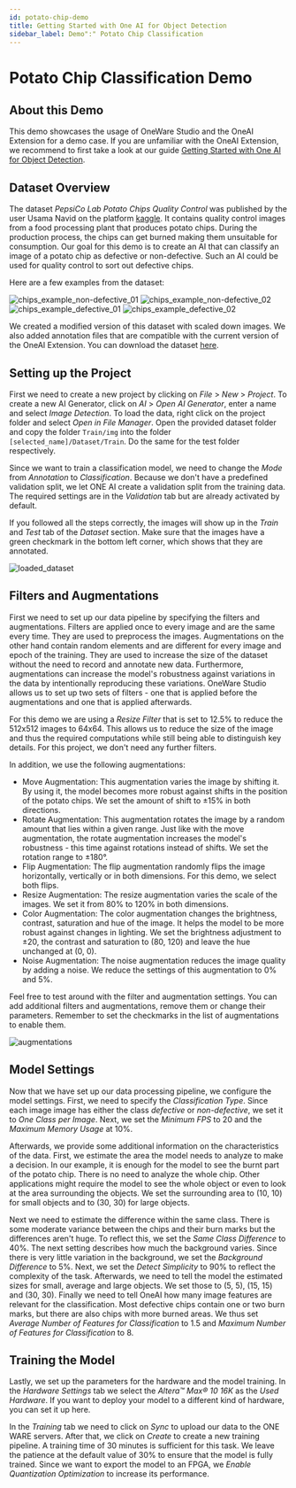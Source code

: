```yaml
---
id: potato-chip-demo
title: Getting Started with One AI for Object Detection
sidebar_label: Demo":" Potato Chip Classification
---
```

# Potato Chip Classification Demo

## About this Demo
This demo showcases the usage of OneWare Studio and the OneAI Extension for a demo case. If you are unfamiliar with the OneAI Extension, we recommend to first take a look at our guide [Getting Started with One AI for Object Detection](/docs/ai/01-get-started.md).

## Dataset Overview
The dataset *PepsiCo Lab Potato Chips Quality Control* was published by the user Usama Navid on the platform [kaggle](https://www.kaggle.com/datasets/concaption/pepsico-lab-potato-quality-control). It contains quality control images from a food processing plant that produces potato chips. During the production process, the chips can get burned making them unsuitable for consumption. Our goal for this demo is to create an AI that can classify an image of a potato chip as defective or non-defective. Such an AI could be used for quality control to sort out defective chips.

Here are a few examples from the dataset:

<div style={{ display: 'flex', gap: '1rem', flexWrap: 'wrap' }}>
    <img src="/img/ai/one_ai_plugin/demos/potato_chip/chips_non-defective_01.jpg" alt="chips_example_non-defective_01" style={{ width: '48%' }} />
    <img src="/img/ai/one_ai_plugin/demos/potato_chip/chips_non-defective_02.jpg" alt="chips_example_non-defective_02" style={{ width: '48%' }} />
    <img src="/img/ai/one_ai_plugin/demos/potato_chip/chips_defective_01.jpg" alt="chips_example_defective_01" style={{ width: '48%' }} />
    <img src="/img/ai/one_ai_plugin/demos/potato_chip/chips_defective_02.jpg" alt="chips_example_defective_02" style={{ width: '48%' }} />
</div>

We created a modified version of this dataset with scaled down images. We also added annotation files that are compatible with the current version of the OneAI Extension. You can download the dataset [here](https://github.com/one-ware/OneAI_demo_datasets/blob/main/Pepsico%20RnD%20Potato%20Lab%20Dataset%20512x512.zip).

## Setting up the Project
First we need to create a new project by clicking on *File* > *New* > *Project*. To create a new AI Generator, click on *AI* > *Open AI Generator*, enter a name and select *Image Detection*.
To load the data, right click on the project folder and select *Open in File Manager*. Open the provided dataset folder and copy the folder ``Train/img`` into the folder ``[selected_name]/Dataset/Train``. Do the same for the test folder respectively.

Since we want to train a classification model, we need to change the *Mode* from *Annotation* to *Classification*. Because we don't have a predefined validation split, we let ONE AI create a validation split from the training data. The required settings are in the *Validation* tab but are already activated by default.

If you followed all the steps correctly, the images will show up in the *Train* and *Test* tab of the *Dataset* section. Make sure that the images have a green checkmark in the bottom left corner, which shows that they are annotated.

![loaded_dataset](/img/ai/one_ai_plugin/demos/potato_chip/chips_loaded_dataset.jpg)

## Filters and Augmentations
First we need to set up our data pipeline by specifying the filters and augmentations. Filters are applied once to every image and are the same every time. They are used to preprocess the images. Augmentations on the other hand contain random elements and are different for every image and epoch of the training. They are used to increase the size of the dataset without the need to record and annotate new data. Furthermore, augmentations can increase the model's robustness against variations in the data by intentionally reproducing these variations. OneWare Studio allows us to set up two sets of filters - one that is applied before the augmentations and one that is applied afterwards.

For this demo we are using a *Resize Filter* that is set to 12.5% to reduce the 512x512 images to 64x64. This allows us to reduce the size of the image and thus the required computations while still being able to distinguish key details. For this project, we don't need any further filters.

In addition, we use the following augmentations:
- Move Augmentation: This augmentation varies the image by shifting it. By using it, the model becomes more robust against shifts in the position of the potato chips. We set the amount of shift to ±15% in both directions.
- Rotate Augmentation: This augmentation rotates the image by a random amount that lies within a given range. Just like with the move augmentation, the rotate augmentation increases the model's robustness - this time against rotations instead of shifts. We set the rotation range to ±180°.
- Flip Augmentation: The flip augmentation randomly flips the image horizontally, vertically or in both dimensions. For this demo, we select both flips.
- Resize Augmentation: The resize augmentation varies the scale of the images. We set it from 80% to 120% in both dimensions.
- Color Augmentation: The color augmentation changes the brightness, contrast, saturation and hue of the image. It helps the model to be more robust against changes in lighting. We set the brightness adjustment to ±20, the contrast and saturation to (80, 120) and leave the hue unchanged at (0, 0).
- Noise Augmentation: The noise augmentation reduces the image quality by adding a noise. We reduce the settings of this augmentation to 0% and 5%.

Feel free to test around with the filter and augmentation settings. You can add additional filters and augmentations, remove them or change their parameters. Remember to set the checkmarks in the list of augmentations to enable them.

![augmentations](/img/ai/one_ai_plugin/demos/potato_chip/chips_augmentations.jpg)

## Model Settings
Now that we have set up our data processing pipeline, we configure the model settings. First, we need to specify the *Classification Type*. Since each image image has either the class *defective* or *non-defective*, we set it to *One Class per Image*. Next, we set the *Minimum FPS* to 20 and the *Maximum Memory Usage* at 10%.

Afterwards, we provide some additional information on the characteristics of the data. First, we estimate the area the model needs to analyze to make a decision. In our example, it is enough for the model to see the burnt part of the potato chip. There is no need to analyze the whole chip. Other applications might require the model to see the whole object or even to look at the area surrounding the objects. We set the surrounding area to (10, 10) for small objects and to (30, 30) for large objects.

Next we need to estimate the difference within the same class. There is some moderate variance between the chips and their burn marks but the differences aren't huge. To reflect this, we set the *Same Class Difference* to 40%. The next setting describes how much the background varies. Since there is very little variation in the background, we set the *Background Difference* to 5%. Next, we set the *Detect Simplicity* to 90% to reflect the complexity of the task. Afterwards, we need to tell the model the estimated sizes for small, average and large objects. We set those to (5, 5), (15, 15) and (30, 30). Finally we need to tell OneAI how many image features are relevant for the classification. Most defective chips contain one or two burn marks, but there are also chips with more burned areas. We thus set *Average Number of Features for Classification* to 1.5 and *Maximum Number of Features for Classification* to 8.

## Training the Model
Lastly, we set up the parameters for the hardware and the model training. In the *Hardware Settings* tab we select the *Altera™ Max® 10 16K* as the *Used Hardware*. If you want to deploy your model to a different kind of hardware, you can set it up here.

In the *Training* tab we need to click on *Sync* to upload our data to the ONE WARE servers. After that, we click on *Create* to create a new training pipeline. A training time of 30 minutes is sufficient for this task. We leave the patience at the default value of 30% to ensure that the model is fully trained. Since we want to export the model to an FPGA, we *Enable Quantization Optimization* to increase its performance.